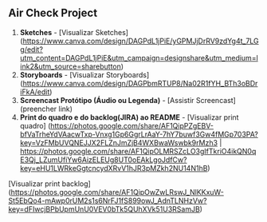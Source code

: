 ## Air Check Project
1. **Sketches** - [Visualizar Sketches] (https://www.canva.com/design/DAGPdL1jPiE/yGPMJjDrRV9zdYg4t_7LGg/edit?utm_content=DAGPdL1jPiE&utm_campaign=designshare&utm_medium=link2&utm_source=sharebutton)
2. **Storyboards** - [Visualizar Storyboards] (https://www.canva.com/design/DAGPbmRTUP8/Na02R1fYH_BTh3oBDriFkA/edit)
3. **Screencast Protótipo (Áudio ou Legenda)** - [Assistir Screencast] (preencher link)
4. **Print do quadro e do backlog(JIRA) ao README** - [Visualizar print quadro] (https://photos.google.com/share/AF1QipPZgEBV-bfVaTrheYdVAacwTxp-Vnxg1Gp6GgrLrAaY-7hY7buwf3Gw4fMGp703PA?key=VzFMbUVQNEJJX2FLZnJmZjB4WXBwaWswbk9rMzh3 | https://photos.google.com/share/AF1QipOLMRSZcLO3gIfTkriO4ikQN0qE3Qj_LZumUfiYw6AizELEUg8UT0oEAkLgoJdfCw?key=eHU1LWRkeGgtcncydXRvV1hJR3pMZkh2NU14N1hB)

[Visualizar print backlog] (https://photos.google.com/share/AF1QipOwZwLRswJ_NlKKxuW-St5EbQo4-mAwp0rUM2s1s6NrFJ1fS899owJ_AdnTLNHzVw?key=dFIwcjBPbUpmUnU0VEV0bTk5QUhXVk51U3RSamJB)
